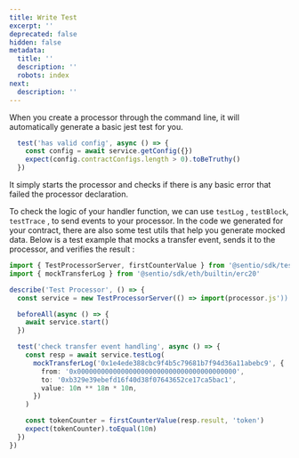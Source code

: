 ```yaml
---
title: Write Test
excerpt: ''
deprecated: false
hidden: false
metadata:
  title: ''
  description: ''
  robots: index
next:
  description: ''
---
```

When you create a processor through the command line, it will automatically generate a basic jest test for you.

```typescript
  test('has valid config', async () => {
    const config = await service.getConfig({})
    expect(config.contractConfigs.length > 0).toBeTruthy()
  })
```

It simply starts the processor and checks if there is any basic error that failed the processor declaration. 

To check the logic of your handler function, we can use `testLog` , `testBlock`, `testTrace` , to send events to your processor. In the code we generated for your contract, there are also some test utils that help you generate mocked data. Below is a test example that mocks a transfer event, sends it to the processor, and verifies the result :

```typescript
import { TestProcessorServer, firstCounterValue } from '@sentio/sdk/testing'
import { mockTransferLog } from '@sentio/sdk/eth/builtin/erc20'

describe('Test Processor', () => {
  const service = new TestProcessorServer(() => import(processor.js'))

  beforeAll(async () => {
    await service.start()
  })

  test('check transfer event handling', async () => {
    const resp = await service.testLog(
      mockTransferLog('0x1e4ede388cbc9f4b5c79681b7f94d36a11abebc9', {
        from: '0x0000000000000000000000000000000000000000',
        to: '0xb329e39ebefd16f40d38f07643652ce17ca5bac1',
        value: 10n ** 18n * 10n,
      })
    )

    const tokenCounter = firstCounterValue(resp.result, 'token')
    expect(tokenCounter).toEqual(10n)
  })
})

```
